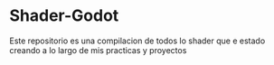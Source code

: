# Shader-Godot

Este repositorio es una compilacion de todos lo shader que e estado creando a lo largo de mis practicas y proyectos
